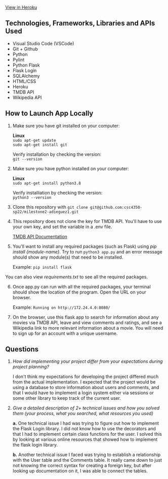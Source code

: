 [View in Heroku](https://adieguez1-project-m2.herokuapp.com/)

## Technologies, Frameworks, Libraries and APIs Used
* Visual Studio Code (VSCode)
* Git + Github
* Python
* Pylint
* Python Flask
* Flask Login
* SQLAlchemy
* HTML/CSS
* Heroku
* TMDB API
* Wikipedia API

## How to Launch App Locally
1. Make sure you have git installed on your computer:

   **Linux**  
   `sudo apt-get update`  
   `sudo apt-get install git`

   Verify installation by checking the version:  
   `git --version`

2. Make sure you have python installed on your computer:

   **Linux**  
   `sudo apt-get install python3.8`

   Verify installiation by checking the version:  
   `python3 --version`

3. Clone this repository with `git clone git@github.com:csc4350-sp22/milestone2-adieguez1.git`

4. This repository does not clone the key for TMDB API. You'll have to use your own key, and set the variable in a .env file. 

   [TMDB API Documentation](https://developers.themoviedb.org/3/getting-started/authentication)   

5. You'll want to install any required packages (such as Flask) using *pip install {module-name}*. Try to run `python3 app.py` and an error message should show any module(s) that need to be installed.

   Example: `pip install flask`

You can also view *requirements.txt* to see all the required packages.

6. Once app.py can run with all the required packages, your terminal should show the location of the program. Open the URL on your browser.

   Example: `Running on http://172.24.4.0:8080/`

7. On the browser, use this flask app to search for information about any movies via TMDB API, leave and view comments and ratings, and see a Wikipedia link to more relevant information about a movie. You will need to sign up for an account with a unique username. 

## Questions
1. *How did implementing your project differ from your expectations during project planning?*

   I don't think my expectations for developing the project differed much from the actual implementation. I expected that the project would be using a database to store information about users and comments, and that I would have to implement a login system either via sessions or some other library to keep track of the current user. 

2. *Give a detailed description of 2+ technical issues and how you solved them (your process, what you searched, what resources you used)*

   **a.** One technical issue I had was trying to figure out how to implement the Flask Login library. I did not know how to use the decorators and that I had to implement certain class functions for the user. I solved this by looking at various online resources that showed how to implement the flask login library.

   **b.** Another technical issue I faced was trying to establish a relationship with the User table and the Comments table. It really came down to just not knowing the correct syntax for creating a foreign key, but after looking up documentation on it, I was able to connect the tables.